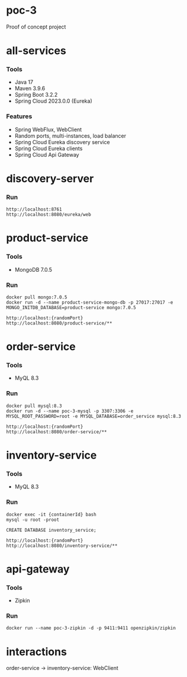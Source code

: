 # poc-3
Proof of concept project

# all-services
### Tools
- Java 17
- Maven 3.9.6
- Spring Boot 3.2.2
- Spring Cloud 2023.0.0 (Eureka)

### Features
- Spring WebFlux, WebClient
- Random ports, multi-instances, load balancer
- Spring Cloud Eureka discovery service
- Spring Cloud Eureka clients
- Spring Cloud Api Gateway

# discovery-server
### Run
```
http://localhost:8761
http://localhost:8080/eureka/web
```

# product-service
### Tools
- MongoDB 7.0.5
### Run
```
docker pull mongo:7.0.5
docker run -d --name product-service-mongo-db -p 27017:27017 -e MONGO_INITDB_DATABASE=product-service mongo:7.0.5

http://localhost:{randomPort}
http://localhost:8080/product-service/**
```

# order-service
### Tools
- MyQL 8.3
### Run
```
docker pull mysql:8.3
docker run -d --name poc-3-mysql -p 3307:3306 -e MYSQL_ROOT_PASSWORD=root -e MYSQL_DATABASE=order_service mysql:8.3

http://localhost:{randomPort}
http://localhost:8080/order-service/**
```

# inventory-service
### Tools
- MyQL 8.3
### Run
```
docker exec -it {containerId} bash
mysql -u root -proot

CREATE DATABASE inventory_service;

http://localhost:{randomPort}
http://localhost:8080/inventory-service/**
```

# api-gateway
### Tools
- Zipkin
### Run
```
docker run --name poc-3-zipkin -d -p 9411:9411 openzipkin/zipkin
```

# interactions
order-service -> inventory-service: WebClient